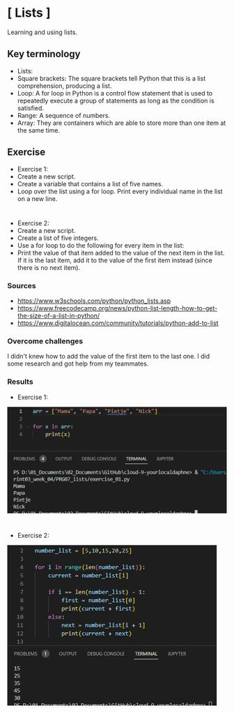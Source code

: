 # [ Lists ]
Learning and using lists.

## Key terminology
- Lists: 
- Square brackets: The square brackets tell Python that this is a list comprehension, producing a list.
- Loop: A for loop in Python is a control flow statement that is used to repeatedly execute a group of statements as long as the condition is satisfied.
- Range: A sequence of numbers.
- Array: They are containers which are able to store more than one item at the same time.

## Exercise

- Exercise 1:
- Create a new script.
- Create a variable that contains a list of five names.
- Loop over the list using a for loop. Print every individual name in the list on a new line.


#
- Exercise 2:
- Create a new script.
- Create a list of five integers.
- Use a for loop to do the following for every item in the list:
- Print the value of that item added to the value of the next item in the list. If it is the last item, add it to the value of the first item instead (since there is no next item).


### Sources
- https://www.w3schools.com/python/python_lists.asp
- https://www.freecodecamp.org/news/python-list-length-how-to-get-the-size-of-a-list-in-python/
- https://www.digitalocean.com/community/tutorials/python-add-to-list

### Overcome challenges
I didn't knew how to add the value of the first item to the last one. I did some research and got help from my teammates.

### Results

- Exercise 1:

![](./../../../00_includes/PRG07_screenshot_exercise_01.png)

#
- Exercise 2:

![](./../../../00_includes/PRG07_screenshot_exercise_02.png)

